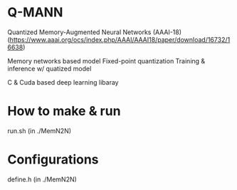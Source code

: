 # Q-MANN
Quantized Memory-Augmented Neural Networks (AAAI-18)
(https://www.aaai.org/ocs/index.php/AAAI/AAAI18/paper/download/16732/16638)

Memory networks based model
Fixed-point quantization
Training & inference w/ quatized model

C & Cuda based deep learning libaray

# How to make & run
run.sh (in ./MemN2N)

# Configurations
define.h (in ./MemN2N)
